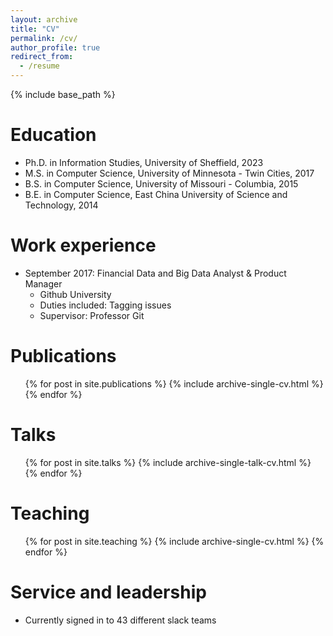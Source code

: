 ```yaml
---
layout: archive
title: "CV"
permalink: /cv/
author_profile: true
redirect_from:
  - /resume
---
```


{% include base_path %}

Education
======
* Ph.D. in Information Studies, University of Sheffield, 2023
* M.S. in Computer Science, University of Minnesota - Twin Cities, 2017
* B.S. in Computer Science, University of Missouri - Columbia, 2015
* B.E. in Computer Science, East China University of Science and Technology, 2014

Work experience
======
* September 2017: Financial Data and Big Data Analyst & Product Manager
  * Github University
  * Duties included: Tagging issues
  * Supervisor: Professor Git
  

Publications
======
  <ul>{% for post in site.publications %}
    {% include archive-single-cv.html %}
  {% endfor %}</ul>
  
Talks
======
  <ul>{% for post in site.talks %}
    {% include archive-single-talk-cv.html %}
  {% endfor %}</ul>
  
Teaching
======
  <ul>{% for post in site.teaching %}
    {% include archive-single-cv.html %}
  {% endfor %}</ul>
  
Service and leadership
======
* Currently signed in to 43 different slack teams
